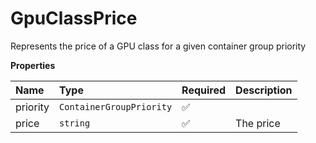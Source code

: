 # GpuClassPrice

Represents the price of a GPU class for a given container group priority

**Properties**

| Name     | Type                     | Required | Description |
| :------- | :----------------------- | :------- | :---------- |
| priority | `ContainerGroupPriority` | ✅       |             |
| price    | `string`                 | ✅       | The price   |
